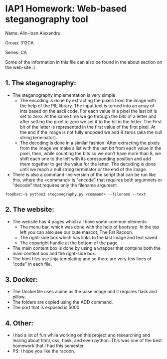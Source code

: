 # IAP1 Homework: Web-based steganography tool

Name: Alin-Ioan Alexandru

Group: 312CA

Series: CA

Some of the information in this file can also be found in the about section on the web-site :)

## 1. The steganography:
 * The steganography implementation is very simple:
    * The encoding is done by extracting the pixels from the image with the help of the PIL library. The input text is turned into an array of ints based on the ascii code. For each value in a pixel the last bit is set to zero. At the same time we go through the bits of a letter and after setting the pixel to zero we set it to the bit in the letter. The First bit of the letter is represented in the first value of the first pixel. At the end if the image is not fully encoded we add 8 zeros (aka the null string terminator).
    * The decoding is done in a similar fashion. After extracting the pixels from the image we make a list with the last bit from each value in the pixel, then, while counting the bits so we don't have more than 8, we shift each one to the left with its coresponding position and add them together to get the value for the letter. The decoding is done until we reach a null string terminator or the end of the image.
 * There is also a command line version of the script that can be run like this, where the \<command\> is "encode" that requires both argumnets or "decode" that requires only the filename argument

```console
foo@bar:~$ python3 steganography.py <command> --filename --text
```
## 2. The website:
 * The website has 4 pages which all have some common elements:
   * The menu bar, which was done with the help of bootsrap. In the top left you can also see our cute mascot, The Fat Racoon.
   * The right-side box which has links to the last image and text saved.
   * The copyright handle at the bottom of the page.
 * The main content box is done by using a wrapper that contains both the main content box and the right-side box.
 * The html files use jinja templating and so there are very few lines of "code" in each file.

## 3. Docker:
 * The Dockerfile uses alpine as the base image and it requires flask and pillow.
 * The folders are copied using the ADD command.
 * The port that is exposed is 5000

## 4. Other:
 * I had a lot of fun while working on this project and researching and learing about html, css, flask, and even python. This was one of the best homework that I had this semester.
 * PS: I hope you like the racoon. 

